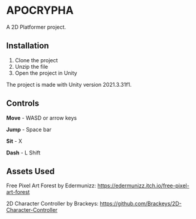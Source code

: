 # APOCRYPHA

A 2D Platformer project.

## Installation

1. Clone the project
2. Unzip the file
3. Open the project in Unity

The project is made with Unity version 2021.3.31f1.

## Controls

**Move** - WASD or arrow keys

**Jump** - Space bar

**Sit** - X

**Dash** - L Shift

## Assets Used

Free Pixel Art Forest by Edermunizz: https://edermunizz.itch.io/free-pixel-art-forest

2D Character Controller by Brackeys: https://github.com/Brackeys/2D-Character-Controller
